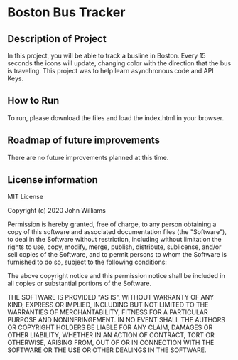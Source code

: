# Boston Bus Tracker

## Description of Project

In this project, you will be able to track a busline in Boston. Every 15 seconds the icons will update, changing color with the direction that the bus is traveling. This project was to help learn asynchronous code and API Keys.

## How to Run

To run, please download the files and load the index.html in your browser.

## Roadmap of future improvements

There are no future improvements planned at this time.

## License information

MIT License

Copyright (c) 2020 John Williams

Permission is hereby granted, free of charge, to any person obtaining a copy
of this software and associated documentation files (the "Software"), to deal
in the Software without restriction, including without limitation the rights
to use, copy, modify, merge, publish, distribute, sublicense, and/or sell
copies of the Software, and to permit persons to whom the Software is
furnished to do so, subject to the following conditions:

The above copyright notice and this permission notice shall be included in all
copies or substantial portions of the Software.

THE SOFTWARE IS PROVIDED "AS IS", WITHOUT WARRANTY OF ANY KIND, EXPRESS OR
IMPLIED, INCLUDING BUT NOT LIMITED TO THE WARRANTIES OF MERCHANTABILITY,
FITNESS FOR A PARTICULAR PURPOSE AND NONINFRINGEMENT. IN NO EVENT SHALL THE
AUTHORS OR COPYRIGHT HOLDERS BE LIABLE FOR ANY CLAIM, DAMAGES OR OTHER
LIABILITY, WHETHER IN AN ACTION OF CONTRACT, TORT OR OTHERWISE, ARISING FROM,
OUT OF OR IN CONNECTION WITH THE SOFTWARE OR THE USE OR OTHER DEALINGS IN THE
SOFTWARE.

